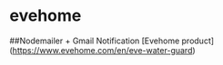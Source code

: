 # evehome

##Nodemailer + Gmail Notification  [Evehome product] (https://www.evehome.com/en/eve-water-guard)
